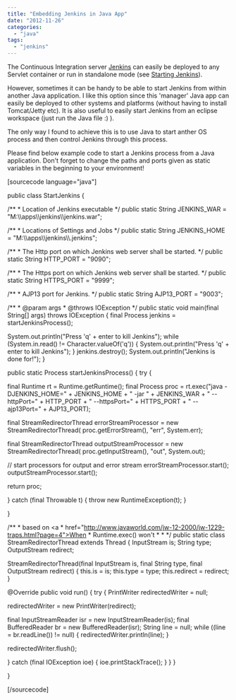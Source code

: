 ```yaml
---
title: "Embedding Jenkins in Java App"
date: "2012-11-26"
categories: 
  - "java"
tags: 
  - "jenkins"
---
```


The Continuous Integration server [Jenkins](http://jenkins-ci.org/) can easily be deployed to any Servlet container or run in standalone mode (see [Starting Jenkins](https://wiki.jenkins-ci.org/display/JENKINS/Starting+and+Accessing+Jenkins)).

However, sometimes it can be handy to be able to start Jenkins from within another Java application. I like this option since this 'manager' Java app can easily be deployed to other systems and platforms (without having to install Tomcat/Jetty etc). It is also useful to easily start Jenkins from an eclipse workspace (just run the Java file :) ).

The only way I found to achieve this is to use Java to start anther OS process and then control Jenkins through this process.

Please find below example code to start a Jenkins process from a Java application. Don't forget to change the paths and ports given as static variables in the beginning to your environment!

\[sourcecode language="java"\]

public class StartJenkins {

/\*\* \* Location of Jenkins executable \*/ public static String JENKINS\_WAR = "M:\\\\apps\\\\jenkins\\\\jenkins.war";

/\*\* \* Locations of Settings and Jobs \*/ public static String JENKINS\_HOME = "M:\\\\apps\\\\jenkins\\\\.jenkins";

/\*\* \* The Http port on which Jenkins web server shall be started. \*/ public static String HTTP\_PORT = "9090";

/\*\* \* The Https port on which Jenkins web server shall be started. \*/ public static String HTTPS\_PORT = "9999";

/\*\* \* AJP13 port for Jenkins. \*/ public static String AJP13\_PORT = "9003";

/\*\* \* @param args \* @throws IOException \*/ public static void main(final String\[\] args) throws IOException { final Process jenkins = startJenkinsProcess();

System.out.println("Press 'q' + enter to kill Jenkins"); while (System.in.read() != Character.valueOf('q')) { System.out.println("Press 'q' + enter to kill Jenkins"); } jenkins.destroy(); System.out.println("Jenkins is done for!"); }

public static Process startJenkinsProcess() { try {

final Runtime rt = Runtime.getRuntime(); final Process proc = rt.exec("java -DJENKINS\_HOME=" + JENKINS\_HOME + " -jar " + JENKINS\_WAR + " --httpPort=" + HTTP\_PORT + " --httpsPort=" + HTTPS\_PORT + " --ajp13Port=" + AJP13\_PORT);

final StreamRedirectorThread errorStreamProcessor = new StreamRedirectorThread( proc.getErrorStream(), "err", System.err);

final StreamRedirectorThread outputStreamProcessor = new StreamRedirectorThread( proc.getInputStream(), "out", System.out);

// start processors for output and error stream errorStreamProcessor.start(); outputStreamProcessor.start();

return proc;

} catch (final Throwable t) { throw new RuntimeException(t); }

}

/\*\* \* based on <a \* href="http://www.javaworld.com/jw-12-2000/jw-1229-traps.html?page=4">When \* Runtime.exec() won't</a> \* \* \*/ public static class StreamRedirectorThread extends Thread { InputStream is; String type; OutputStream redirect;

StreamRedirectorThread(final InputStream is, final String type, final OutputStream redirect) { this.is = is; this.type = type; this.redirect = redirect; }

@Override public void run() { try { PrintWriter redirectedWriter = null;

redirectedWriter = new PrintWriter(redirect);

final InputStreamReader isr = new InputStreamReader(is); final BufferedReader br = new BufferedReader(isr); String line = null; while ((line = br.readLine()) != null) { redirectedWriter.println(line); }

redirectedWriter.flush();

} catch (final IOException ioe) { ioe.printStackTrace(); } } }

}

\[/sourcecode\]
